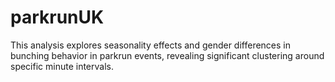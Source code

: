 # parkrunUK
This analysis explores seasonality effects and gender differences in bunching behavior in parkrun events, revealing significant clustering around specific minute intervals.
